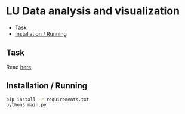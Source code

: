 # LU Data analysis and visualization

<!-- toc -->

- [Task](#task)
- [Installation / Running](#installation--running)

<!-- tocstop -->

## Task
Read [here](./TASK.md).

## Installation / Running
```bash
pip install -r requirements.txt
python3 main.py
```
